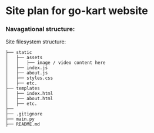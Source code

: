 # Site plan for go-kart website



### Navagational structure:

Site filesystem structure:

``` 
├── static
│   ├── assets
│   │   ├── image / video content here
│   ├── index.js
│   ├── about.js
│   ├── styles.css
│   ├── etc.
├── templates
│   ├── index.html
│   ├── about.html
│   ├── etc.
├── 
├── .gitignore
├── main.py
├── README.md

```

```

```